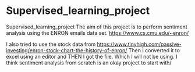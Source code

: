 # Supervised_learning_project
Supervised_learning_project
The aim of this project is to perform sentiment analysis using the ENRON emails data set.
https://www.cs.cmu.edu/~enron/

I also tried to use the stock data from 
https://www.tinyhigh.com/passive-investing/enron-stock-chart-the-history-of-enron/
Then I converted it to excel using an editor and THEN I got the file.
Which I will not be using. I think sentiment analysis from scratch is an okay project to start with/

